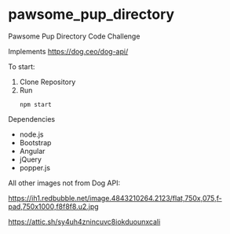 # pawsome_pup_directory
Pawsome Pup Directory Code Challenge

Implements https://dog.ceo/dog-api/

To start:

1. Clone Repository
2. Run
    ```
    npm start
    ```

Dependencies
 - node.js
 - Bootstrap
 - Angular
 - jQuery
 - popper.js


All other images not from Dog API:

https://ih1.redbubble.net/image.4843210264.2123/flat,750x,075,f-pad,750x1000,f8f8f8.u2.jpg

https://attic.sh/sy4uh4znincuvc8iokduounxcali
